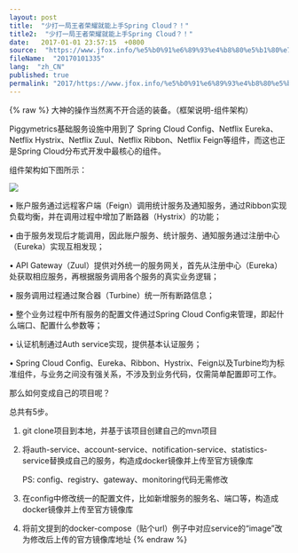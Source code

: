 ```yaml
---
layout: post
title:  "少打一局王者荣耀就能上手Spring Cloud？！"
title2:  "少打一局王者荣耀就能上手Spring Cloud？！"
date:   2017-01-01 23:57:15  +0800
source:  "https://www.jfox.info/%e5%b0%91%e6%89%93%e4%b8%80%e5%b1%80%e7%8e%8b%e8%80%85%e8%8d%a3%e8%80%80%e5%b0%b1%e8%83%bd%e4%b8%8a%e6%89%8bspringcloud.html"
fileName:  "20170101335"
lang:  "zh_CN"
published: true
permalink: "2017/https://www.jfox.info/%e5%b0%91%e6%89%93%e4%b8%80%e5%b1%80%e7%8e%8b%e8%80%85%e8%8d%a3%e8%80%80%e5%b0%b1%e8%83%bd%e4%b8%8a%e6%89%8bspringcloud.html"
---
```

{% raw %}
大神的操作当然离不开合适的装备。（框架说明-组件架构） 

  Piggymetrics基础服务设施中用到了 
 Spring Cloud Config、Netflix Eureka、Netflix Hystrix、Netflix Zuul、Netflix Ribbon、Netflix Feign等组件，而这也正是Spring Cloud分布式开发中最核心的组件。 
 

  组件架构如下图所示： 
 
 
 ![](/wp-content/uploads/2017/07/1500040122.jpeg)
 
 

  • 账户服务通过远程客户端（Feign）调用统计服务及通知服务，通过Ribbon实现负载均衡，并在调用过程中增加了断路器（Hystrix）的功能； 
 

  • 由于服务发现后才能调用，因此账户服务、统计服务、通知服务通过注册中心（Eureka）实现互相发现； 
 

  • API Gateway（Zuul）提供对外统一的服务网关，首先从注册中心（Eureka）处获取相应服务，再根据服务调用各个服务的真实业务逻辑； 
 

  • 服务调用过程通过聚合器（Turbine）统一所有断路信息； 
 

  • 整个业务过程中所有服务的配置文件通过Spring Cloud Config来管理，即起什么端口、配置什么参数等； 
 

  • 认证机制通过Auth service实现，提供基本认证服务； 
 

  • Spring Cloud Config、Eureka、Ribbon、Hystrix、Feign以及Turbine均为标准组件，与业务之间没有强关系，不涉及到业务代码，仅需简单配置即可工作。 
 
 
 
那么如何变成自己的项目呢？ 
 

  总共有5步。 
 

  1. git clone项目到本地，并基于该项目创建自己的mvn项目 
 

  2. 将auth-service、account-service、notification-service、statistics-service替换成自己的服务，构造成docker镜像并上传至官方镜像库 
 

      PS: config、registry、gateway、monitoring代码无需修改 
 

  3. 在config中修改统一的配置文件，比如新增服务的服务名、端口等，构造成docker镜像并上传至官方镜像库 
 

  4. 将前文提到的docker-compose（贴个url）例子中对应service的“image”改为修改后上传的官方镜像库地址
{% endraw %}
